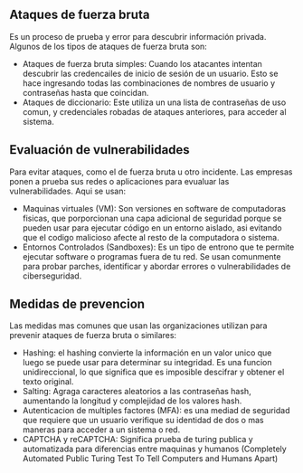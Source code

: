 ## Ataques de fuerza bruta

Es un proceso de prueba y error para descubrir información privada. Algunos de los tipos de ataques de fuerza bruta son: 
- Ataques de fuerza bruta simples: Cuando los atacantes intentan descubrir las credencailes de inicio de sesión de un usuario. Esto se hace ingresando todas las combinaciones de nombres de usuario y contraseñas hasta que coincidan.
- Ataques de diccionario: Este utiliza un una lista de contraseñas de uso comun, y credenciales robadas de ataques anteriores, para acceder al sistema.

## Evaluación de vulnerabilidades

Para evitar ataques, como el de fuerza bruta u otro incidente. Las empresas ponen a prueba sus redes o aplicaciones para evualuar las vulnerabilidades. Aqui se usan: 
- Maquinas virtuales (VM): Son versiones en software de computadoras fisicas, que porporcionan una capa adicional de seguridad porque se pueden usar para ejecutar código en un entorno aislado, asi evitando que el codigo malicioso afecte al resto de la computadora o sistema.
- Entornos Controlados (Sandboxes): Es un tipo de entrono que te permite ejecutar software o programas fuera de tu red. Se usan comunmente para probar parches, identificar y abordar errores o vulnerabilidades de ciberseguridad.

## Medidas de prevencion

Las medidas mas comunes que usan las organizaciones utilizan para prevenir ataques de fuerza bruta o similares:

- Hashing: el hashing convierte la información en un valor unico que luego se puede usar para determinar su integridad. Es una funcion unidireccional, lo que significa que es imposible descifrar y obtener el texto original.
- Salting: Agraga caracteres aleatorios a las contraseñas hash, aumentando la longitud y complejidad de los valores hash.
- Autenticacion de multiples factores (MFA): es una mediad de seguridad que requiere que un usuario verifique su identidad de dos o mas maneras para acceder a un sistema o red.
- CAPTCHA y reCAPTCHA: Significa prueba de turing publica y automatizada para diferencias entre maquinas y humanos (Completely Automated Public Turing Test To Tell Computers and Humans Apart)
